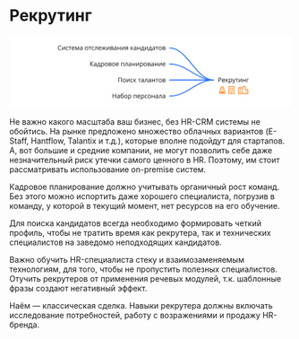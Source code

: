 # Рекрутинг

<img src="https://github.com/Uliarimsha/IT-HR/raw/master/recruitment/recruitment.png" />

Не важно какого масштаба ваш бизнес, без HR-CRM системы не обойтись. На рынке предложено множество облачных вариантов (E-Staff, Hantflow, Talantix и т.д.), которые вполне подойдут для стартапов. А, вот большие и средние компании, не могут позволить себе даже незначительный риск утечки самого ценного в HR. Поэтому, им стоит рассматривать использование on-premise систем.

Кадровое планирование должно учитывать органичный рост команд. Без этого можно испортить даже хорошего специалиста, погрузив в команду, у которой в текущий момент, нет ресурсов на его обучение.

Для поиска кандидатов всегда необходимо формировать четкий профиль, чтобы не тратить время как рекрутера, так и технических специалистов на заведомо неподходящих кандидатов.

Важно обучить HR-специалиста стеку и взаимозаменяемым технологиям, для того, чтобы не пропустить полезных специалистов. Отучить рекрутеров от применения речевых модулей, т.к. шаблонные фразы создают негативный эффект.

Наём — классическая сделка. Навыки рекрутера должны включать исследование потребностей, работу с возражениями и продажу HR-бренда. 
